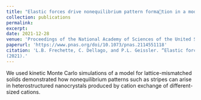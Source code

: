 ```yaml
---
title: "Elastic forces drive nonequilibrium pattern formation in a model of nanocrystal ion exchange"
collection: publications
permalink: 
excerpt:
date: 2021-12-28
venue: 'Proceedings of the National Academy of Sciences of the United States of America'
paperurl: 'https://www.pnas.org/doi/10.1073/pnas.2114551118'
citation: 'L.B. Frechette, C. Dellago, and P.L. Geissler. “Elastic forces drive nonequilibrium pattern formation in a model of nanocrystal ion exchange.” Proc. Natl. Acad. Sci. U.S.A., 118, e2114551118
(2021).'
---
```


We used kinetic Monte Carlo simulations of a model for lattice-mismatched solids demonstrated how nonequilibrium patterns such as stripes can arise in heterostructured nanocrystals produced by 
cation exchange of different-sized cations.
